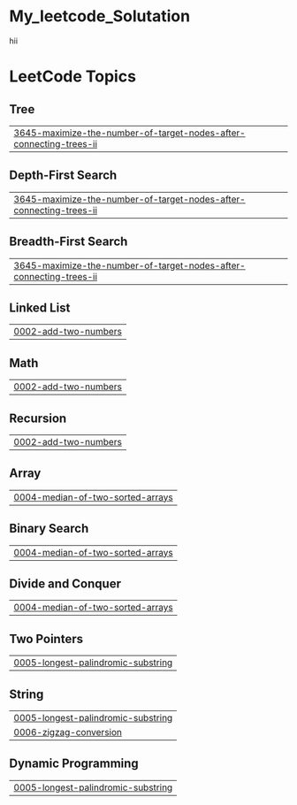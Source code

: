 # My_leetcode_Solutation
hii

<!---LeetCode Topics Start-->
# LeetCode Topics
## Tree
|  |
| ------- |
| [3645-maximize-the-number-of-target-nodes-after-connecting-trees-ii](https://github.com/shivamd2a/My_leetcode_Solutation/tree/master/3645-maximize-the-number-of-target-nodes-after-connecting-trees-ii) |
## Depth-First Search
|  |
| ------- |
| [3645-maximize-the-number-of-target-nodes-after-connecting-trees-ii](https://github.com/shivamd2a/My_leetcode_Solutation/tree/master/3645-maximize-the-number-of-target-nodes-after-connecting-trees-ii) |
## Breadth-First Search
|  |
| ------- |
| [3645-maximize-the-number-of-target-nodes-after-connecting-trees-ii](https://github.com/shivamd2a/My_leetcode_Solutation/tree/master/3645-maximize-the-number-of-target-nodes-after-connecting-trees-ii) |
## Linked List
|  |
| ------- |
| [0002-add-two-numbers](https://github.com/shivamd2a/My_leetcode_Solutation/tree/master/0002-add-two-numbers) |
## Math
|  |
| ------- |
| [0002-add-two-numbers](https://github.com/shivamd2a/My_leetcode_Solutation/tree/master/0002-add-two-numbers) |
## Recursion
|  |
| ------- |
| [0002-add-two-numbers](https://github.com/shivamd2a/My_leetcode_Solutation/tree/master/0002-add-two-numbers) |
## Array
|  |
| ------- |
| [0004-median-of-two-sorted-arrays](https://github.com/shivamd2a/My_leetcode_Solutation/tree/master/0004-median-of-two-sorted-arrays) |
## Binary Search
|  |
| ------- |
| [0004-median-of-two-sorted-arrays](https://github.com/shivamd2a/My_leetcode_Solutation/tree/master/0004-median-of-two-sorted-arrays) |
## Divide and Conquer
|  |
| ------- |
| [0004-median-of-two-sorted-arrays](https://github.com/shivamd2a/My_leetcode_Solutation/tree/master/0004-median-of-two-sorted-arrays) |
## Two Pointers
|  |
| ------- |
| [0005-longest-palindromic-substring](https://github.com/shivamd2a/My_leetcode_Solutation/tree/master/0005-longest-palindromic-substring) |
## String
|  |
| ------- |
| [0005-longest-palindromic-substring](https://github.com/shivamd2a/My_leetcode_Solutation/tree/master/0005-longest-palindromic-substring) |
| [0006-zigzag-conversion](https://github.com/shivamd2a/My_leetcode_Solutation/tree/master/0006-zigzag-conversion) |
## Dynamic Programming
|  |
| ------- |
| [0005-longest-palindromic-substring](https://github.com/shivamd2a/My_leetcode_Solutation/tree/master/0005-longest-palindromic-substring) |
<!---LeetCode Topics End-->